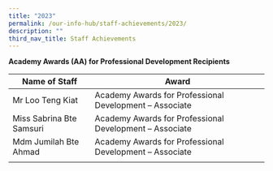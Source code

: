 ```yaml
---
title: "2023"
permalink: /our-info-hub/staff-achievements/2023/
description: ""
third_nav_title: Staff Achievements
---
```

**Academy Awards (AA) for Professional Development Recipients**

| **Name of Staff** | **Award** |
| -------- | -------- |
| Mr Loo Teng Kiat     | Academy Awards for Professional Development – Associate |
| Miss Sabrina Bte Samsuri | Academy Awards for Professional Development – Associate |
| Mdm Jumilah Bte Ahmad | Academy Awards for Professional Development – Associate |
| |